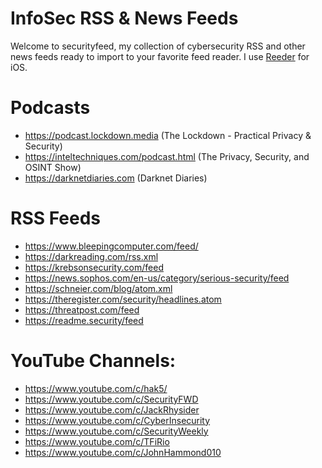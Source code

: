 # InfoSec RSS & News Feeds
Welcome to securityfeed, my collection of cybersecurity RSS and other news feeds ready to import to your favorite feed reader. I use [Reeder](https://apps.apple.com/us/app/reeder-5/id1529445840) for iOS.

# Podcasts
* https://podcast.lockdown.media (The Lockdown - Practical Privacy & Security)
* https://inteltechniques.com/podcast.html (The Privacy, Security, and OSINT Show)
* https://darknetdiaries.com (Darknet Diaries)

# RSS Feeds
* https://www.bleepingcomputer.com/feed/
* https://darkreading.com/rss.xml
* https://krebsonsecurity.com/feed
* https://news.sophos.com/en-us/category/serious-security/feed
* https://schneier.com/blog/atom.xml
* https://theregister.com/security/headlines.atom
* https://threatpost.com/feed
* https://readme.security/feed

# YouTube Channels:
* https://www.youtube.com/c/hak5/
* https://www.youtube.com/c/SecurityFWD
* https://www.youtube.com/c/JackRhysider
* https://www.youtube.com/c/CyberInsecurity
* https://www.youtube.com/c/SecurityWeekly
* https://www.youtube.com/c/TFiRio
* https://www.youtube.com/c/JohnHammond010
